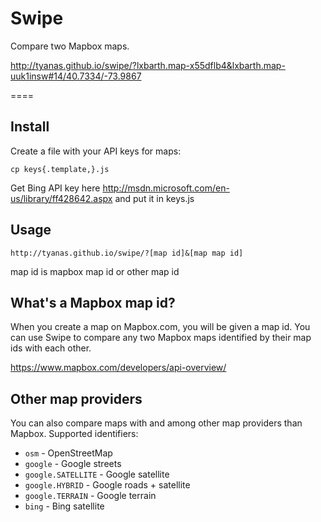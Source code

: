 Swipe
=====

Compare two Mapbox maps.

http://tyanas.github.io/swipe/?lxbarth.map-x55dflb4&lxbarth.map-uuk1insw#14/40.7334/-73.9867

====

## Install

Create a file with your API keys for maps:

    cp keys{.template,}.js

Get Bing API key here http://msdn.microsoft.com/en-us/library/ff428642.aspx
and put it in keys.js

## Usage

    http://tyanas.github.io/swipe/?[map id]&[map map id]

map id is mapbox map id or other map id

## What's a Mapbox map id?

When you create a map on Mapbox.com, you will be given a map id. You can use
Swipe to compare any two Mapbox maps identified by their map ids with each
other.

https://www.mapbox.com/developers/api-overview/

## Other map providers

You can also compare maps with and among other map providers than Mapbox. Supported identifiers:

- `osm` - OpenStreetMap
- `google` - Google streets
- `google.SATELLITE` - Google satellite
- `google.HYBRID` - Google roads + satellite
- `google.TERRAIN` - Google terrain
- `bing` - Bing satellite

